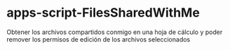 # apps-script-FilesSharedWithMe
Obtener los archivos compartidos conmigo en una hoja de cálculo y poder remover los permisos de edición de los archivos seleccionados
